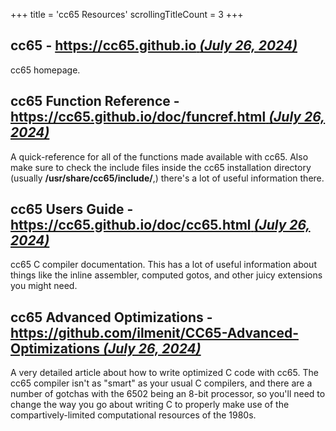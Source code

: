 +++
title               = 'cc65 Resources'
scrollingTitleCount = 3
+++

## cc65 - [https://cc65.github.io *(July 26, 2024)*](https://cc65.github.io)

cc65 homepage.

## cc65 Function Reference - [https://cc65.github.io/doc/funcref.html *(July 26, 2024)*](https://cc65.github.io/doc/funcref.html)

A quick-reference for all of the functions made available with cc65. Also make
sure to check the include files inside the cc65 installation directory (usually
**/usr/share/cc65/include/**,) there's a lot of useful information there.

## cc65 Users Guide - [https://cc65.github.io/doc/cc65.html *(July 26, 2024)*](https://cc65.github.io/doc/cc65.html)

cc65 C compiler documentation. This has a lot of useful information about things
like the inline assembler, computed gotos, and other juicy extensions you might
need.

## cc65 Advanced Optimizations - [https://github.com/ilmenit/CC65-Advanced-Optimizations *(July 26, 2024)*](https://github.com/ilmenit/CC65-Advanced-Optimizations)

A very detailed article about how to write optimized C code with cc65. The cc65
compiler isn't as "smart" as your usual C compilers, and there are a number of
gotchas with the 6502 being an 8-bit processor, so you'll need to change the way
you go about writing C to properly make use of the compartively-limited
computational resources of the 1980s.
